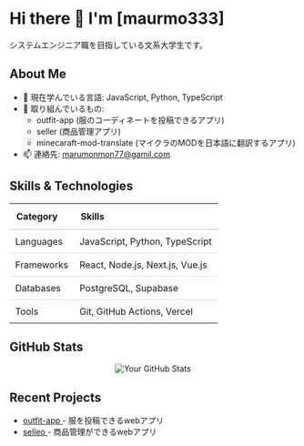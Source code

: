 # Hi there 👋 I'm [maurmo333]
<p>システムエンジニア職を目指している文系大学生です。</p>

## About Me
<ul>
  <li>🌱 現在学んでいる言語: JavaScript, Python, TypeScript</li>
  <li>💼 取り組んでいるもの:
    <ul>
      <li>outfit-app (服のコーディネートを投稿できるアプリ)</li>
      <li>seller (商品管理アプリ)</li>
      <li>minecaraft-mod-translate (マイクラのMODを日本語に翻訳するアプリ)</li>
    </ul>
  </li>
  <li>📫 連絡先: 
    <a href="mailto:marumonmon77@gamil.com">marumonmon77@gamil.com</a>
  </li>
</ul>

## Skills & Technologies
<table style="width: 100%; border-collapse: collapse;">
  <thead>
    <tr>
      <th style="padding: 12px; border-bottom: 2px solid #ddd; text-align: left;">Category</th>
      <th style="padding: 12px; border-bottom: 2px solid #ddd; text-align: left;">Skills</th>
    </tr>
  </thead>
  <tbody>
    <tr>
      <td style="padding: 10px; border-bottom: 1px solid #ddd;">Languages</td>
      <td style="padding: 10px; border-bottom: 1px solid #ddd;">JavaScript, Python, TypeScript</td>
    </tr>
    <tr>
      <td style="padding: 10px; border-bottom: 1px solid #ddd;">Frameworks</td>
      <td style="padding: 10px; border-bottom: 1px solid #ddd;">React, Node.js, Next.js, Vue.js</td>
    </tr>
    <tr>
      <td style="padding: 10px; border-bottom: 1px solid #ddd;">Databases</td>
      <td style="padding: 10px; border-bottom: 1px solid #ddd;">PostgreSQL, Supabase</td>
    </tr>
    <tr>
      <td style="padding: 10px;">Tools</td>
      <td style="padding: 10px;">Git, GitHub Actions, Vercel</td>
    </tr>
  </tbody>
</table>

## GitHub Stats
<p align="center">
  <img 
    src="https://github-readme-stats.vercel.app/api?username=marumo333&show_icons=true&theme=radical" 
    alt="Your GitHub Stats" 
  />
</p>

## Recent Projects
<ul>
  <li>
    <a href="https://outfitapp-delta.vercel.app/">
      outfit-app
    </a>
    - 服を投稿できるwebアプリ
  </li>
  <li>
    <a href="https://seller-weld.vercel.app/">
      selleo
    </a>
    - 商品管理ができるwebアプリ
  </li>
</ul>


